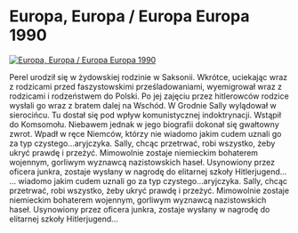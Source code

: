 Europa, Europa / Europa Europa 1990 
=============
[![Europa, Europa / Europa Europa 1990 ](http://vidos.pl/images/player.gif)](http://vidos.pl/europa-europa-europa-europa-1990)

 Perel urodził się w żydowskiej rodzinie w Saksonii. Wkrótce, uciekając wraz z rodzicami przed faszystowskimi prześladowaniami, wyemigrował wraz z rodzicami i rodzeństwem do Polski. Po jej zajęciu przez hitlerowców rodzice wysłali go wraz z bratem dalej na Wschód. W Grodnie Sally wylądował w sierocińcu. Tu dostał się pod wpływ komunistycznej indoktrynacji. Wstąpił do Komsomołu. Niebawem jednak w jego biografii dokonał się gwałtowny zwrot. Wpadł w ręce Niemców, którzy nie wiadomo jakim cudem uznali go za typ czystego...aryjczyka. Sally, chcąc przetrwać, robi wszystko, żeby ukryć prawdę i przeżyć. Mimowolnie zostaje niemieckim bohaterem wojennym, gorliwym wyznawcą nazistowskich haseł. Usynowiony przez oficera junkra, zostaje wysłany w nagrodę do elitarnej szkoły Hitlerjugend...  ... wiadomo jakim cudem uznali go za typ czystego...aryjczyka. Sally, chcąc przetrwać, robi wszystko, żeby ukryć prawdę i przeżyć. Mimowolnie zostaje niemieckim bohaterem wojennym, gorliwym wyznawcą nazistowskich haseł. Usynowiony przez oficera junkra, zostaje wysłany w nagrodę do elitarnej szkoły Hitlerjugend...

